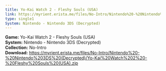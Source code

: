 ```yaml
---
title: Yo-Kai Watch 2 - Fleshy Souls (USA)
link: https://myrient.erista.me/files/No-Intro/Nintendo%20-%20Nintendo%203DS%20(Decrypted)/Yo-Kai%20Watch%202%20-%20Fleshy%20Souls%20(USA).zip
type: single1
System: Nintendo - Nintendo 3DS (Decrypted)
---
```

<b>Game:</b> Yo-Kai Watch 2 - Fleshy Souls (USA)<br>
<b>System:</b> Nintendo - Nintendo 3DS (Decrypted)<br>
<b>Collection:</b> No-Intro<br>
<b>Download:</b> https://myrient.erista.me/files/No-Intro/Nintendo%20-%20Nintendo%203DS%20(Decrypted)/Yo-Kai%20Watch%202%20-%20Fleshy%20Souls%20(USA).zip
